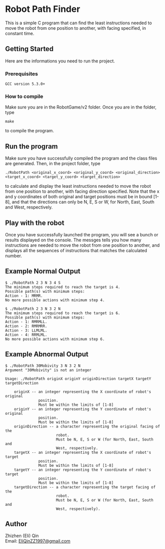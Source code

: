 # Robot Path Finder 
This is a simple C program that can find the least instructions needed to move
the robot from one position to another, with facing specified, in constant time.

## Getting Started
Here are the informations you need to run the project.

### Prerequisites
```
GCC version 5.3.0+
```

### How to compile
Make sure you are in the RobotGame/v2 folder. Once you are in the folder, type
```
make
```
to compile the program.

## Run the program
Make sure you have successfully compiled the program and the class files are
generated. Then, in the project folder, type
```
./RobotPath <original_x_coord> <original_y_coord> <original_direction> 
<target_x_coord> <target_y_coord> <target_direction>
```
to calculate and display the least instructions needed to move the robot from
one position to another, with facing direction specified. Note that the x and 
y coordinates of both original and target positions must be in bound [1-8], and
that the directions can only be N, E, S or W, for North, East, South and West,
respectively.



## Play with the robot
Once you have successfully launched the program, you will see a bunch or results
displayed on the console. The messges tells you how many instructions are needed
to move the robot from one position to another, and displays all the sequences
of instructions that matches the calculated number.

## Example Normal Output
```
$ ./RobotPath 2 3 N 3 4 S
The minimum steps required to reach the target is 4.
Possible path(s) with minimum steps:
Action - 1: MRMR.
No more possible actions with minimum step 4.
```
```
$ ./RobotPath 2 3 N 3 2 N
The minimum steps required to reach the target is 6.
Possible path(s) with minimum steps:
Action - 1: RMRMLL.
Action - 2: RMRMRR.
Action - 3: LLMLML.
Action - 4: RRMLML.
No more possible actions with minimum step 6.
```

## Example Abnormal Output 
```
$ ./RobotPath 30Mobivity 3 N 3 2 N
Argument "30Mobivity" is not an integer

Usage: ./RobotPath originX originY originDirection targetX targetY
targetDirection

    originX -- an integer representing the X coordinate of robot's original
               position.
               Must be within the limits of [1-8]
    originY -- an integer representing the Y coordinate of robot's original
               position.
               Must be within the limits of [1-8]
    originDirection -- a character representing the original facing of the
                       robot.
                       Must be N, E, S or W (for North, East, South and
                       West, respectively.
    targetX -- an integer representing the X coordinate of robot's target
               position.
               Must be within the limits of [1-8]
    targetY -- an integer representing the Y coordinate of robot's target
               position.
               Must be within the limits of [1-8]
    targetDirection -- a character representing the target facing of the
                       robot.
                       Must be N, E, S or W (for North, East, South and
                       West, respectively).
```

## Author
Zhizhen (Eli) Qin<br />
Email: EliQinZZ1997@gmail.com

